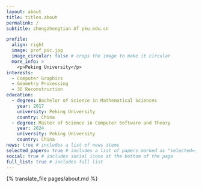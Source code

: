 ```yaml
---
layout: about
title: titles.about
permalink: /
subtitle: zhengzhongtian AT pku.edu.cn

profile:
  align: right
  image: prof_pic.jpg
  image_circular: false # crops the image to make it circular
  more_info: >
    <p>Peking University</p>
interests:
  - Computer Graphics
  - Geometry Processing
  - 3D Reconstruction
education:
  - degree: Bachelor of Science in Mathematical Sciences
    year: 2017
    university: Peking University
    country: China
  - degree: Master of Science in Computer Software and Theory
    year: 2024
    university: Peking University
    country: China
news: true # includes a list of news items
selected_papers: true # includes a list of papers marked as "selected={true}"
social: true # includes social icons at the bottom of the page
full_list: true # includes full list
---
```


{% translate_file pages/about.md %}
